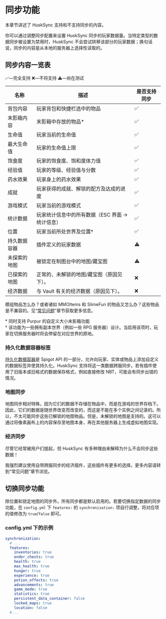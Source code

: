 # 同步功能
本章节讲述了 HuskSync 支持和不支持同步的内容。

你可以通过调整同步配置来设置 HuskSync 同步的玩家数据量。当特定类型的数据同步被设置为禁用时，HuskSync 不会尝试转移该部分的玩家数据；换句话说，同步的内容是从本地的服务器上选择性读取的。

## 同步内容一览表

✅—完全支持  ❌—不将支持  ⚠️—尚在测试

|名称|描述|是否支持同步|
|---|---|---|
|背包内容|玩家背包和快捷栏选中的物品|✅|
|末影箱内容|末影箱中存放的物品*|✅|
|生命值|玩家当前的生命值|✅|
|最大生命值|玩家的生命值上限|✅|
|饱食度|玩家的饱食度、饱和度体力值|✅|
|经验值|玩家的等级、经验值与分数|✅|
|药水效果|玩家身上的药水效果|✅|
|成就|玩家获得的成就、解锁的配方及达成的进度|✅|
|游戏模式|玩家当前的游戏模式|✅|
|统计数据|玩家统计信息中的所有数据（ESC 界面 -> 统计信息）|✅|
|位置|玩家当前所处世界及位置†|✅|
|持久数据容器|插件定义的玩家数据|⚠|
|未探索的地图|被锁定在制图台中的地图/藏宝图|⚠|
|已探索的地图|正常的、未解锁的地图/藏宝图（原因见下）。|❌|
|经济数据|与 Vault 有关的经济数据（原因见下）。|❌|

模组物品怎么办？或者诸如 MMOItems 和 SlimeFun 的物品又怎么办？这些物品是不兼容的。见“[常见问题](guides.faqs.md)”章节获取更多信息。

\* 同时支持 Purpur 的自定义大小末影箱功能    
† 该功能为一些拥有副本世界（例如一些 RPG 服务器）设计。当启用该项时，玩家在切换服务器时将会停留在对应世界的原地。

### 持久化数据容器标签

[持久化数据容器](https://blog.jeff-media.com/persistent-data-container-the-better-alternative-to-nbt-tags/)是 Spigot API 的一部分，允许向玩家、实体或物品上添加自定义的数据标签并使其持久化。HuskSync 支持将这一类数据跨服同步。若有插件使用了旧版本或旧格式的数据保存格式，例如直接修改 NBT，可能会有同步出错的情况。

### 地图同步

地图同步相对特殊，因为它们的数据不存储在物品中，而是在游戏的世界存档下。因此，它们的数据是随世界改变而改变的，而这是不能在多个实例之间记录的。所以，不太可能同步这些已解锁的地图物品。但是，未解锁的地图是支持的。这可以通过将像素画布上的内容保存至地图本身，再在其他服务器上生成虚拟地图实现。

### 经济同步

尽管它经常被用户们提起，但 HuskSync 有多种理由来解释为什么不会同步这些数据！

我强烈建议使用自带跨服同步的经济插件，这些插件有更多的选择。更多内容请转到“常见问题”章节浏览。

## 切换同步功能
除位置和锁定地图的同步外，所有同步都是默认启用的。若要切换指定数据的同步功能，在 `config.yml` 下 `features:` 的 `synchronisation:` 项自行调整，将对应项的值修改为 `true`/`false` 即可。

### config.yml 下的示例
```YAML
synchronization:
  # ...
  features:
    inventories: true
    ender_chests: true
    health: true
    max_health: true
    hunger: true
    experience: true
    potion_effects: true
    advancements: true
    game_mode: true
    statistics: true
    persistent_data_container: false
    locked_maps: true
    location: false
  #...
```